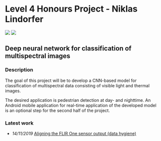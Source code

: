 # Level 4 Honours Project - Niklas Lindorfer

![](https://github.com/Lindronics/flir_app/workflows/Android%20CI/badge.svg)
![](https://github.com/Lindronics/honours_project/workflows/latex_build/badge.svg)

## Deep neural network for classification of multispectral images

### Description

The goal of this project will be to develop a CNN-based model for classification of multispectral data consisting of visible light and thermal images.

The desired application is pedestrian detection at day- and nighttime. An Android mobile application for real-time application of the developed model is an optional step for the second half of the project.

### Latest work

* *14/11/2019* [Aligning the FLIR One sensor output (data hygiene)](https://github.com/Lindronics/honours_project/blob/master/notebooks/flir_one/flir_one_calibration.ipynb) 
